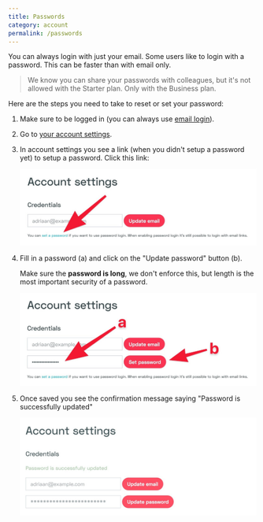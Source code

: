 ```yaml
---
title: Passwords
category: account
permalink: /passwords
---
```


You can always login with just your email. Some users like to login with a password. This can be faster than with email only.

> We know you can share your passwords with colleagues, but it's not allowed with the Starter plan. Only with the Business plan.

Here are the steps you need to take to reset or set your password:

1. Make sure to be logged in (you can always use [email login](https://simpleanalytics.com/login)).

1. Go to [your account settings](https://simpleanalytics.com/account).

1. In account settings you see a link (when you didn't setup a password yet) to setup a password. Click this link:

   ![](/images/password-set.jpg)

1. Fill in a password (a) and click on the "Update password" button (b).

   Make sure the **password is long**, we don't enforce this, but length is the most important security of a password.

   ![](/images/password-fill.jpg)

1. Once saved you see the confirmation message saying "Password is successfully updated"

   ![](/images/password-done.jpg)
